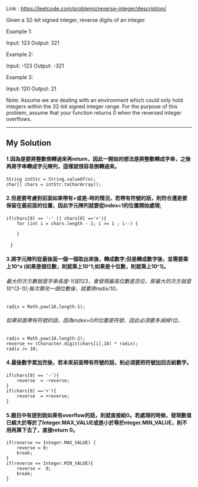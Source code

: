 Link : https://leetcode.com/problems/reverse-integer/description/

Given a 32-bit signed integer, reverse digits of an integer.

Example 1:

Input: 123
Output:  321

Example 2:

Input: -123
Output: -321

Example 3:

Input: 120
Output: 21

Note:
Assume we are dealing with an environment which could only hold integers within the 32-bit signed integer range. For the purpose of this problem, assume that your function returns 0 when the reversed integer overflows.

----------------------------------------------

## My Solution
#### 1.因為是要將整數倒轉過來再return，因此一開始的想法是將整數轉成字串，之後再將字串轉成字元陣列，這樣就很容易倒轉過來。
    String intStr = String.valueOf(x);
    char[] chars = intStr.toCharArray();
    
#### 2.但是要考慮到前面如果帶有+或是-時的情況，若帶有符號的話，則符合還是要保留在最前面的位置，因此字元陣列就要從index=1的位置開始處理;
    if(chars[0] == '-' || chars[0] =='+'){
        for (int i = chars.length - 1; i >= 1 ; i--) {
        
        }
    }
    
#### 3.將字元陣列從最後面一個一個取出來後，轉成數字;但是轉成數字後，並需要乘上10^x (如果是個位數，則就乘上10^1;如果是十位數，則就乘上10^1)。
###### 最大的次方數就是字串長度-1(如123，會發現最高位數是百位，那最大的次方就是10^(3-1));每次算完一個位數後，就要將radix/10。
    radix = Math.pow(10,length-1);
###### 如果前面帶有符號的話，因為index=0的位置是符號，因此必須要多減掉1位。 
    radix = Math.pow(10,length-2);
    reverse += (Character.digit(chars[i],10) * radix);
    radix /= 10;

#### 4.最後數字累加完後，若本來前面帶有符號的話，則必須要把符號加回去給數字。
    if(chars[0] == '-'){
        reverse  = -reverse;
    }
    if(chars[0] =='+'){
        reverse  = +reverse;
    }


#### 5.題目中有提到說如果有overflow的話，則就直接給0。若處理的時候，發現數值已經大於等於了Integer.MAX_VALUE或是小於等於nteger.MIN_VALUE，則不用再算下去了，直接return 0。
    if(reverse >= Integer.MAX_VALUE) {
        reverse = 0;
        break;
    }
    if(reverse <= Integer.MIN_VALUE){
        reverse =  0;
        break;
    }





